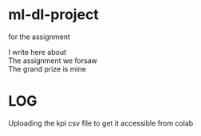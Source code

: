 # ml-dl-project
for the assignment

I write here about  
The assignment we forsaw  
The grand prize is mine  
 

# LOG  
Uploading the kpi csv file to get it accessible from colab
